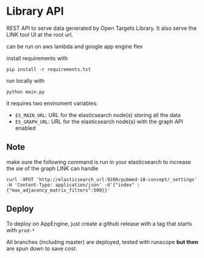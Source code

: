 Library API
===========

REST API to serve data generated by Open Targets Library.
It also serve the LINK tool UI at the root url.

can be run on aws lambda and google app engine flex


install requirements with

```
pip install -r requirements.txt
```


run locally with
```
python main.py
```

it requires two enviroment variables:
- `ES_MAIN_URL`: URL for the elasticsearch node(s) storing all the data
- `ES_GRAPH_URL`: URL for the elasticsearch node(s) with the graph API enabled


Note
----
make sure the following command is run in your elasticsearch to increase the sie of the graph LINK can handle

```
curl -XPUT 'http://elasticsearch_url:9200/pubmed-18-concept/_settings' -H 'Content-Type: application/json' -d'{"index" : {"max_adjacency_matrix_filters":500}}'
```

## Deploy
To deploy on AppEngine, just create a github release with a tag that starts with `prod-*`

All branches (including master) are deployed, tested with runscope **but then** are spun down to save cost.